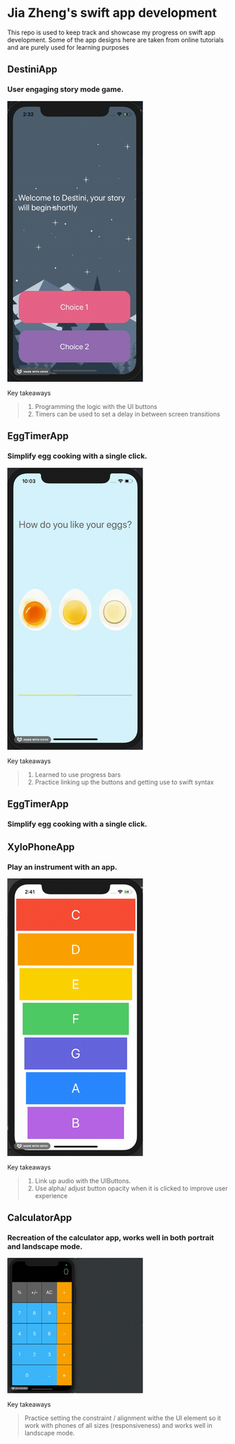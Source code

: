 # Jia Zheng's swift app development 

This repo is used to keep track and showcase my progress on swift app development. Some of the app designs here are taken from online tutorials and are purely used for learning purposes

## DestiniApp
### User engaging story mode game.
<img src="/demo/DestiniDemo.gif" width="309"/>

Key takeaways
> 1. Programming the logic with the UI buttons
> 2. Timers can be used to set a delay in between screen transitions

## EggTimerApp
### Simplify egg cooking with a single click.
<img src="/demo/EggMakerDemo.gif" width="309"/>

Key takeaways
> 1. Learned to use progress bars
> 2. Practice linking up the buttons and getting use to swift syntax

## EggTimerApp
### Simplify egg cooking with a single click.

## XyloPhoneApp
### Play an instrument with an app.

<img src="/demo/XylophoneDemo.gif" width="309"/>

Key takeaways
> 1. Link up audio with the UIButtons.
> 2. Use alpha/ adjust button opacity when it is clicked to improve user experience

## CalculatorApp
### Recreation of the calculator app, works well in both portrait and landscape mode.

<img src="/demo/CalculatorDemo.gif" width="309"/>

Key takeaways
> Practice setting the constraint / alignment withe the UI element so it work with phones of all sizes (responsiveness) and works well in landscape mode.

